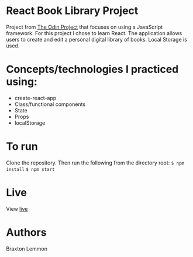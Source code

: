 # React Book Library Project
Project from [The Odin Project](https://www.theodinproject.com/lessons/frameworks) that focuses on using a JavaScript framework. For this project I chose to learn React. The application allows users to create and edit a personal digital library of books. Local Storage is used.

# Concepts/technologies I practiced using:
- create-react-app
- Class/functional components
- State
- Props
- localStorage

# To run
Clone the repository. Then run the following from the directory root:
```$ npm install```
```$ npm start```

# Live
View [live](https://braxtonlemmon.github.io/book-library-react/)

# Authors
Braxton Lemmon